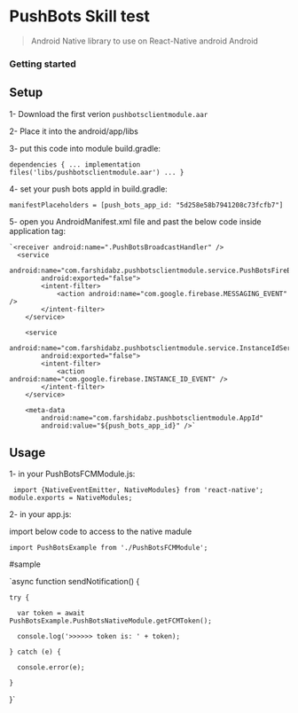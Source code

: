 # PushBots Skill test 

> Android Native library to use on React-Native android Android
### Getting started

## Setup

1- Download the first verion `pushbotsclientmodule.aar`

2- Place it into the android/app/libs

3- put this code into module build.gradle:

   `dependencies {
      ...
      implementation files('libs/pushbotsclientmodule.aar')
      ...
    }`
    
4- set your push bots appId in build.gradle:

   `manifestPlaceholders = [push_bots_app_id: "5d258e58b7941208c73fcfb7"]`
   
   
5- open you AndroidManifest.xml file and past the below code inside application tag:

    `<receiver android:name=".PushBotsBroadcastHandler" />
      <service
            android:name="com.farshidabz.pushbotsclientmodule.service.PushBotsFireBaseMessagingService"
            android:exported="false">
            <intent-filter>
                <action android:name="com.google.firebase.MESSAGING_EVENT" />
            </intent-filter>
        </service>

        <service
            android:name="com.farshidabz.pushbotsclientmodule.service.InstanceIdService"
            android:exported="false">
            <intent-filter>
                <action android:name="com.google.firebase.INSTANCE_ID_EVENT" />
            </intent-filter>
        </service>

        <meta-data
            android:name="com.farshidabz.pushbotsclientmodule.AppId"
            android:value="${push_bots_app_id}" />`
            

## Usage

1- in your PushBotsFCMModule.js:

` import {NativeEventEmitter, NativeModules} from 'react-native';
  module.exports = NativeModules;`
  
2- in your app.js:

import below code to access to the native madule

`import PushBotsExample from './PushBotsFCMModule';`

#sample 

`async function sendNotification() {

    try {
    
      var token = await PushBotsExample.PushBotsNativeModule.getFCMToken();
      
      console.log('>>>>>> token is: ' + token);
      
    } catch (e) {
    
      console.error(e);
      
    }
    
  }`
